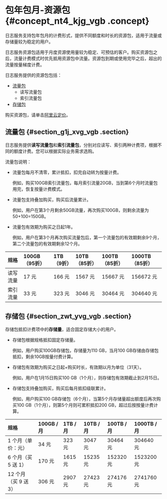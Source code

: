 # 包年包月-资源包 {#concept_nt4_kjg_vgb .concept}

日志服务支持包年包月的计费形式，提供不同额度和时长的资源包，适用于流量或存储量较为稳定的用户。

日志服务资源包适用于月度资源使用量较为稳定、可预估的客户。购买资源包之后，流量计费模式时优先抵用资源包中流量。资源包到期或使用完毕之后，超出的流量按量梯度计费。

日志服务提供的资源包包括：

-   [流量包](#)
    -   读写流量包
    -   索引流量包
-   [存储包](#)

购买资源包，请单击[阿里云定价](https://www.aliyun.com/price/product?spm=5176.55536.1250930.2.128e121e2FAbj2#/sls/detail)。

## 流量包 {#section_g1j_xvg_vgb .section}

日志服务提供**读写流量包**和**索引流量包**，分别对应读写、索引两种计费项，根据不同的额度计费。您可以根据实际业务需求选购。

流量包说明：

-   流量包每月不清零，累计抵扣，扣完自动转为按量计费。

    例如，购买100GB索引流量包，每月索引流量20GB，当到第6个月时流量包用完，恢复按量计费模式。

-   流量包支持叠加购买，购买后流量累计。

    例如，用户在第3个月剩余50GB流量，再次购买100GB，则剩余流量为50+100=150GB。

-   流量包有效期为购买之日起1年。

    例如，用户在第3个月再次购买流量包后，第一个流量包的有效期剩余9个月，第二个流量包的有效期剩余12个月。


|规格|100GB（95折）|1TB（9折）|10TB（85折）|100TB（85折）|1000TB（85折）|
|:-|:---------|:------|:--------|:---------|:----------|
|读写流量|17 元|166 元|1567 元|15667 元|156672 元|
|索引流量|33 元|323 元|3046 元|30464 元|304640 元|

## 存储包 {#section_zwt_yvg_vgb .section}

存储包抵扣计费项中的**存储量**，适合固定存储大小的用户。

-   存储包根据规格抵扣固定存储量。

    例如，用户购买100GB存储包，存储量为110 GB，当月100 GB存储由存储包抵扣，剩余10GB按量付费计算。

-   存储包有效期为购买之日起+购买时长，有效期以月为单位（31天）。

    例如，用户在1月15日购买100 GB（1个月），则存储包有效期截止到2月15日。

-   存储包支持叠加购买，购买后每月抵扣级联累计。

    例如，用户购买100 GB存储包（6个月），当第5个月存储量超出额度后再次购买100 GB（1个月），则第5个月则可累积抵扣200 GB，超过后按按量计费计算。


|规格|100GB /月|1TB /月|10TB /月|100TB /月|1000TB /月|
|:-|:-------|:-----|:------|:-------|:--------|
|1 个月（单价：元）|34 元|323 元|3047 元|30464 元|304640 元|
|6 个月（买 5 送 1）|170 元|1615 元|15235 元|152320 元|1523200 元|
|12 个月（买 9 送 3）|306 元|2907 元|27423 元|274176 元|2741760 元|

